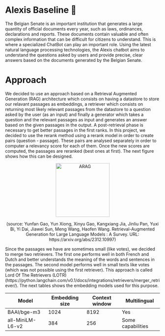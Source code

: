 # Alexis Baseline 🤖

The Belgian Senate is an important institution that generates a large quantity of official documents every year, such as laws, ordinances, declarations and reports. These documents contain valuable and often complex information that can be difficult for citizens to understand. This is where a specialized ChatBot can play an important role. Using the latest natural language processing technologies, the Alexis chatbot aims to understand the questions asked by users and provide precise, clear answers based on the documents generated by the Belgian Senate.


# Approach

We decided to use an approach based on a Retrieval Augmented Generation (RAG) architecture which consists on having a datastore to store our relavant passages as embeddings, a retriever which consists on returning most likely relevant passages from the datastore to a question asked by the user (as an input) and finally a generator which takes a question and the relevant passages as input and generates an answer based on the given passages in the output. 
A post-retrieval phase is necessary to get better passages in the first ranks. In this project, we decided to use the rerank method using a rerank model in order to create pairs (question - passage). These pairs are analysed separately in order to computer a relevancy score for each of them. Once the new scores are computed, the passages are reranked (best ones at first). 
The next figure shows how this can be designed.
<div align="center">
  <img src="https://github.com/belgiansenate/alexis-baseline/assets/56476929/fa8958df-7f22-4084-812e-f27aa9e0fcfb" alt="ARAG" width="175"/>
  <p>(source: Yunfan Gao, Yun Xiong, Xinyu Gao, Kangxiang Jia, Jinliu Pan, Yuxi Bi, Yi Dai, Jiawei Sun, Meng Wang, Haofen Wang. Retrieval-Augmented Generation for Large Language Models : A Survey. URL: https://arxiv.org/abs/2312.10997)</p>
</div>
Since the passages we have are sometimes small (like votes), we decided to merge two retrievers. The first one performs well in both French and Dutch and better understands the meaning of the words and sentences in the passages. The second model performs well in small texts like votes (which was not possible using the first retriever). This approach is called Lord Of The Retrievers (LOTR) (https://python.langchain.com/v0.1/docs/integrations/retrievers/merger_retriever/).
The next tables shows the embedding models used for this purpose.


| Model | Embedding size | Context window | Multilingual |
| ----- | -------------- | -------------- | ------------ |
| BAAI/bge-m3|1024 | 8192 | Yes |
| all-MiniLM-L6-v2 | 384 | 256 | Some capabilities |
